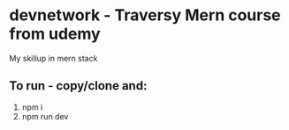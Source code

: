 # devnetwork - Traversy Mern course from udemy
My skillup in mern stack

## To run - copy/clone and:
1. npm i
2. npm run dev
